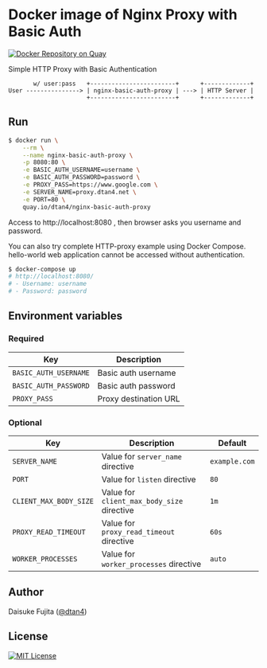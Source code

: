 # Docker image of Nginx Proxy with Basic Auth

[![Docker Repository on Quay](https://quay.io/repository/dtan4/nginx-basic-auth-proxy/status "Docker Repository on Quay")](https://quay.io/repository/dtan4/nginx-basic-auth-proxy)

Simple HTTP Proxy with Basic Authentication

```
       w/ user:pass   +------------------------+      +-------------+
User ---------------> | nginx-basic-auth-proxy | ---> | HTTP Server |
                      +------------------------+      +-------------+
```

## Run

```bash
$ docker run \
    --rm \
    --name nginx-basic-auth-proxy \
    -p 8080:80 \
    -e BASIC_AUTH_USERNAME=username \
    -e BASIC_AUTH_PASSWORD=password \
    -e PROXY_PASS=https://www.google.com \
    -e SERVER_NAME=proxy.dtan4.net \
    -e PORT=80 \
    quay.io/dtan4/nginx-basic-auth-proxy
```

Access to http://localhost:8080 , then browser asks you username and password.

You can also try complete HTTP-proxy example using Docker Compose.
hello-world web application cannot be accessed without authentication.

```bash
$ docker-compose up
# http://localhost:8080/
# - Username: username
# - Password: password
```

## Environment variables

### Required

|Key|Description|
|---|---|
|`BASIC_AUTH_USERNAME`|Basic auth username|
|`BASIC_AUTH_PASSWORD`|Basic auth password|
|`PROXY_PASS`|Proxy destination URL|

### Optional

|Key|Description|Default|
|---|---|---|
|`SERVER_NAME`|Value for `server_name` directive|`example.com`|
|`PORT`|Value for `listen` directive|`80`|
|`CLIENT_MAX_BODY_SIZE`|Value for `client_max_body_size` directive|`1m`|
|`PROXY_READ_TIMEOUT`|Value for `proxy_read_timeout` directive|`60s`|
|`WORKER_PROCESSES`|Value for `worker_processes` directive|`auto`|

## Author

Daisuke Fujita ([@dtan4](https://github.com/dtan4))

## License

[![MIT License](http://img.shields.io/badge/license-MIT-blue.svg?style=flat)](LICENSE)
